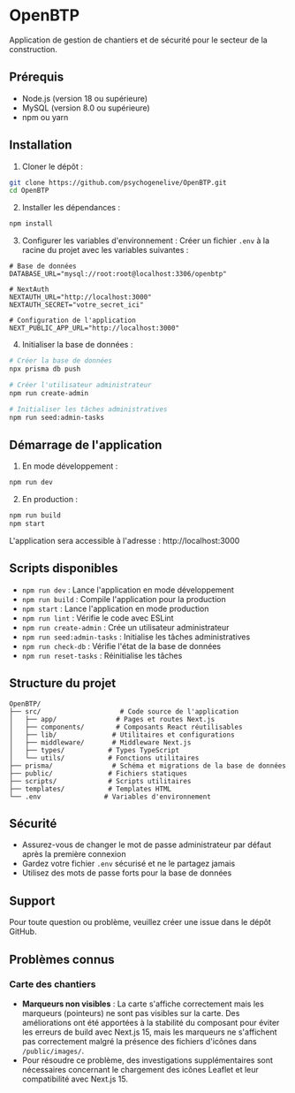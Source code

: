 # OpenBTP

Application de gestion de chantiers et de sécurité pour le secteur de la construction.

## Prérequis

- Node.js (version 18 ou supérieure)
- MySQL (version 8.0 ou supérieure)
- npm ou yarn

## Installation

1. Cloner le dépôt :
```bash
git clone https://github.com/psychogenelive/OpenBTP.git
cd OpenBTP
```

2. Installer les dépendances :
```bash
npm install
```

3. Configurer les variables d'environnement :
Créer un fichier `.env` à la racine du projet avec les variables suivantes :
```env
# Base de données
DATABASE_URL="mysql://root:root@localhost:3306/openbtp"

# NextAuth
NEXTAUTH_URL="http://localhost:3000"
NEXTAUTH_SECRET="votre_secret_ici"

# Configuration de l'application
NEXT_PUBLIC_APP_URL="http://localhost:3000"
```

4. Initialiser la base de données :
```bash
# Créer la base de données
npx prisma db push

# Créer l'utilisateur administrateur
npm run create-admin

# Initialiser les tâches administratives
npm run seed:admin-tasks
```

## Démarrage de l'application

1. En mode développement :
```bash
npm run dev
```

2. En production :
```bash
npm run build
npm start
```

L'application sera accessible à l'adresse : http://localhost:3000

## Scripts disponibles

- `npm run dev` : Lance l'application en mode développement
- `npm run build` : Compile l'application pour la production
- `npm start` : Lance l'application en mode production
- `npm run lint` : Vérifie le code avec ESLint
- `npm run create-admin` : Crée un utilisateur administrateur
- `npm run seed:admin-tasks` : Initialise les tâches administratives
- `npm run check-db` : Vérifie l'état de la base de données
- `npm run reset-tasks` : Réinitialise les tâches

## Structure du projet

```
OpenBTP/
├── src/                    # Code source de l'application
│   ├── app/               # Pages et routes Next.js
│   ├── components/        # Composants React réutilisables
│   ├── lib/              # Utilitaires et configurations
│   ├── middleware/       # Middleware Next.js
│   ├── types/           # Types TypeScript
│   └── utils/           # Fonctions utilitaires
├── prisma/               # Schéma et migrations de la base de données
├── public/              # Fichiers statiques
├── scripts/             # Scripts utilitaires
├── templates/           # Templates HTML
└── .env                # Variables d'environnement
```

## Sécurité

- Assurez-vous de changer le mot de passe administrateur par défaut après la première connexion
- Gardez votre fichier `.env` sécurisé et ne le partagez jamais
- Utilisez des mots de passe forts pour la base de données

## Support

Pour toute question ou problème, veuillez créer une issue dans le dépôt GitHub.

## Problèmes connus

### Carte des chantiers
- **Marqueurs non visibles** : La carte s'affiche correctement mais les marqueurs (pointeurs) ne sont pas visibles sur la carte. Des améliorations ont été apportées à la stabilité du composant pour éviter les erreurs de build avec Next.js 15, mais les marqueurs ne s'affichent pas correctement malgré la présence des fichiers d'icônes dans `/public/images/`.
- Pour résoudre ce problème, des investigations supplémentaires sont nécessaires concernant le chargement des icônes Leaflet et leur compatibilité avec Next.js 15.

